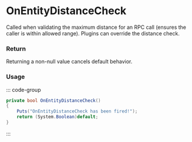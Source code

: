 # OnEntityDistanceCheck
<Badge type="info" text="Entity"/><Badge type="danger" text="Carbon Compatible"/><Badge type="warning" text="Oxide Compatible"/>
Called when validating the maximum distance for an RPC call (ensures the caller is within allowed range). Plugins can override the distance check.

### Return
Returning a non-null value cancels default behavior.

### Usage
::: code-group
```csharp [Example]
private bool OnEntityDistanceCheck()
{
	Puts("OnEntityDistanceCheck has been fired!");
	return (System.Boolean)default;
}
```
:::
